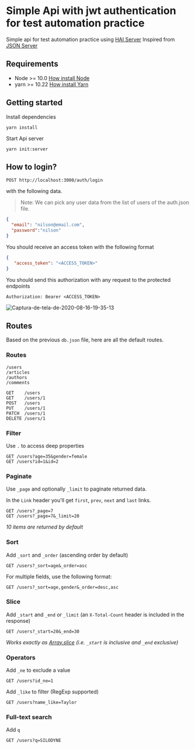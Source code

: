 # Simple Api with jwt authentication for test automation practice

Simple api for  test automation practice using [HAI Server](https://github.com/sumn2u/hai-server) Inspired from [JSON Server](https://github.com/typicode/json-server)

## Requirements
- Node >= 10.0 [How install Node](https://nodejs.org/en/download/)
- yarn >= 10.22 [How install Yarn](https://yarnpkg.com/getting-started/install)

## Getting started

Install dependencies

```
yarn install
```

Start Api server

```
yarn init:server
```

## How to login?

```
POST http://localhost:3000/auth/login
```
with the following data.

> Note: We can pick any user data from the list of users of the auth.json file.
```json
{
  "email": "nilson@email.com",
  "password":"nilson"
}
```

You should receive an access token with the following format

```json
{
   "access_token": "<ACCESS_TOKEN>"
}
```

You should send this authorization with any request to the protected endpoints

```
Authorization: Bearer <ACCESS_TOKEN>
```
<img src="https://i.ibb.co/VYNFRB2/Captura-de-tela-de-2020-08-16-19-35-13.png" alt="Captura-de-tela-de-2020-08-16-19-35-13" border="0"><br />

## Routes

Based on the previous `db.json` file, here are all the default routes.

### Routes
    /users
    /articles
    /authors
    /comments

```
GET    /users
GET    /users/1
POST   /users
PUT    /users/1
PATCH  /users/1
DELETE /users/1
```

### Filter

Use `.` to access deep properties

```
GET /users?age=35&gender=female
GET /users?id=1&id=2
```

### Paginate

Use `_page` and optionally `_limit` to paginate returned data.

In the `Link` header you'll get `first`, `prev`, `next` and `last` links.


```
GET /users?_page=7
GET /users?_page=7&_limit=20
```

_10 items are returned by default_

### Sort

Add `_sort` and `_order` (ascending order by default)

```
GET /users?_sort=age&_order=asc
```

For multiple fields, use the following format:

```
GET /users?_sort=age,gender&_order=desc,asc
```

### Slice

Add `_start` and `_end` or `_limit` (an `X-Total-Count` header is included in the response)

```
GET /users?_start=20&_end=30
```

_Works exactly as [Array.slice](https://developer.mozilla.org/en/docs/Web/JavaScript/Reference/Global_Objects/Array/slice) (i.e. `_start` is inclusive and `_end` exclusive)_

### Operators

Add `_ne` to exclude a value

```
GET /users?id_ne=1
```

Add `_like` to filter (RegExp supported)

```
GET /users?name_like=Taylor
```

### Full-text search

Add `q`

```
GET /users?q=SILODYNE
```

